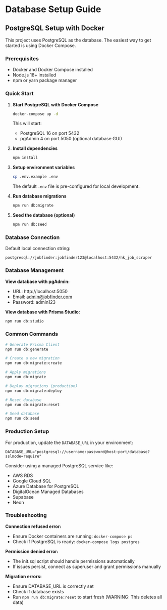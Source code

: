 # Database Setup Guide

## PostgreSQL Setup with Docker

This project uses PostgreSQL as the database. The easiest way to get started is using Docker Compose.

### Prerequisites

- Docker and Docker Compose installed
- Node.js 18+ installed
- npm or yarn package manager

### Quick Start

1. **Start PostgreSQL with Docker Compose**
   ```bash
   docker-compose up -d
   ```
   This will start:
   - PostgreSQL 16 on port 5432
   - pgAdmin 4 on port 5050 (optional database GUI)

2. **Install dependencies**
   ```bash
   npm install
   ```

3. **Setup environment variables**
   ```bash
   cp .env.example .env
   ```
   The default `.env` file is pre-configured for local development.

4. **Run database migrations**
   ```bash
   npm run db:migrate
   ```

5. **Seed the database (optional)**
   ```bash
   npm run db:seed
   ```

### Database Connection

Default local connection string:
```
postgresql://jobfinder:jobfinder123@localhost:5432/hk_job_scraper
```

### Database Management

**View database with pgAdmin:**
- URL: http://localhost:5050
- Email: admin@jobfinder.com
- Password: admin123

**View database with Prisma Studio:**
```bash
npm run db:studio
```

### Common Commands

```bash
# Generate Prisma Client
npm run db:generate

# Create a new migration
npm run db:migrate:create

# Apply migrations
npm run db:migrate

# Deploy migrations (production)
npm run db:migrate:deploy

# Reset database
npm run db:migrate:reset

# Seed database
npm run db:seed
```

### Production Setup

For production, update the `DATABASE_URL` in your environment:

```env
DATABASE_URL="postgresql://username:password@host:port/database?sslmode=require"
```

Consider using a managed PostgreSQL service like:
- AWS RDS
- Google Cloud SQL
- Azure Database for PostgreSQL
- DigitalOcean Managed Databases
- Supabase
- Neon

### Troubleshooting

**Connection refused error:**
- Ensure Docker containers are running: `docker-compose ps`
- Check if PostgreSQL is ready: `docker-compose logs postgres`

**Permission denied error:**
- The init.sql script should handle permissions automatically
- If issues persist, connect as superuser and grant permissions manually

**Migration errors:**
- Ensure DATABASE_URL is correctly set
- Check if database exists
- Run `npm run db:migrate:reset` to start fresh (WARNING: This deletes all data)
